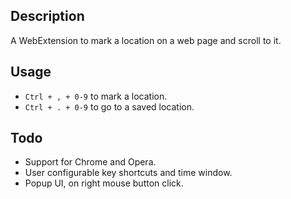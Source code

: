 ## Description

A WebExtension to mark a location on a web page and scroll to it.

## Usage

- `Ctrl + , + 0-9` to mark a location.
- `Ctrl + . + 0-9` to go to a saved location.

## Todo

- Support for Chrome and Opera.
- User configurable key shortcuts and time window.
- Popup UI, on right mouse button click.
